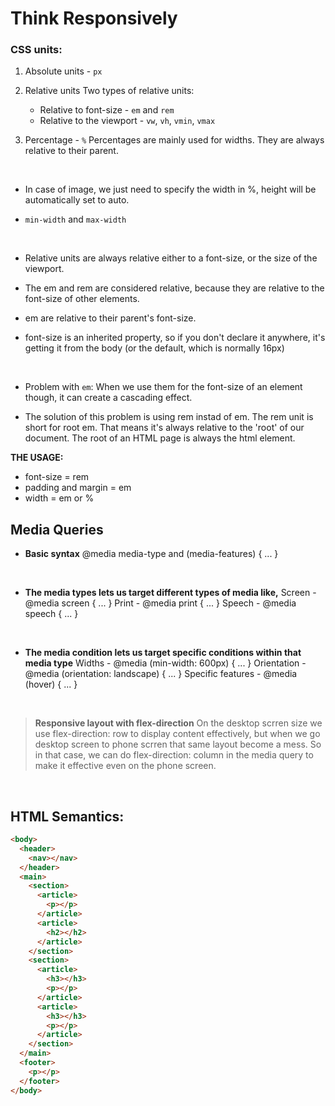 # Think Responsively

### CSS units:

1. Absolute units - `px`

2. Relative units
   Two types of relative units:

   - Relative to font-size - `em` and `rem`
   - Relative to the viewport - `vw`, `vh`, `vmin`, `vmax`

3. Percentage - `%`
   Percentages are mainly used for widths. They are always relative to their parent.

<br />

- In case of image, we just need to specify the width in %, height will be automatically set to auto.

- `min-width` and `max-width`

<br />

- Relative units are always relative either to a font-size, or the size of the viewport.
- The em and rem are considered relative, because they are relative to the font-size of other elements.

- em are relative to their parent's font-size.
- font-size is an inherited property, so if you don't declare it anywhere, it's getting it from the body (or the default, which is normally 16px)

<br />

- Problem with `em`:
  When we use them for the font-size of an element though, it can create a cascading effect.

- The solution of this problem is using rem instad of em.
  The rem unit is short for root em.
  That means it's always relative to the 'root' of our document.
  The root of an HTML page is always the html element.

**THE USAGE:**

- font-size = rem
- padding and margin = em
- width = em or %

## Media Queries

- **Basic syntax**
  @media media-type and (media-features) { ... }

<br />

- **The media types lets us target different types of media like,**
  Screen - @media screen { ... }
  Print - @media print { ... }
  Speech - @media speech { ... }

<br />

- **The media condition lets us target specific conditions within that media type**
  Widths - @media (min-width: 600px) { ... }
  Orientation - @media (orientation: landscape) { ... }
  Specific features - @media (hover) { ... }

<br />

> **Responsive layout with flex-direction**
> On the desktop scrren size we use flex-direction: row to display content effectively, but when we go desktop screen to phone scrren that same layout become a mess. So in that case, we can do flex-direction: column in the media query to make it effective even on the phone screen.

<br />

## HTML Semantics:

```html
<body>
  <header>
    <nav></nav>
  </header>
  <main>
    <section>
      <article>
        <p></p>
      </article>
      <article>
        <h2></h2>
      </article>
    </section>
    <section>
      <article>
        <h3></h3>
        <p></p>
      </article>
      <article>
        <h3></h3>
        <p></p>
      </article>
    </section>
  </main>
  <footer>
    <p></p>
  </footer>
</body>
```
